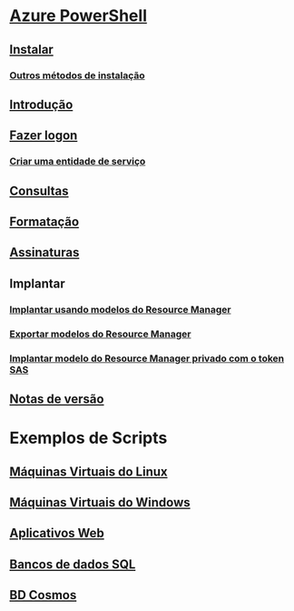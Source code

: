 # [Azure PowerShell](../overview.md)
## [Instalar](../install-azurerm-ps.md)
### [Outros métodos de instalação](../other-install.md)
## [Introdução](../get-started-azureps.md)
## [Fazer logon](../authenticate-azureps.md)
### [Criar uma entidade de serviço](../create-azure-service-principal-azureps.md)
## [Consultas](../queries-azureps.md)
## [Formatação](../formatting-output.md)
## [Assinaturas](../manage-subscriptions-azureps.md)

## Implantar
### [Implantar usando modelos do Resource Manager](https://docs.microsoft.com/en-us/azure/azure-resource-manager/resource-group-template-deploy)
### [Exportar modelos do Resource Manager](https://docs.microsoft.com/en-us/azure/azure-resource-manager/resource-manager-export-template-powershell)
### [Implantar modelo do Resource Manager privado com o token SAS](https://docs.microsoft.com/en-us/azure/azure-resource-manager/resource-manager-powershell-sas-token)

## [Notas de versão](release-notes-azureps.md)

# Exemplos de Scripts
## [Máquinas Virtuais do Linux](https://docs.microsoft.com/en-us/azure/virtual-machines/linux/powershell-samples?toc=%2fpowershell%2fmodule%2ftoc.json)
## [Máquinas Virtuais do Windows](https://docs.microsoft.com/en-us/azure/virtual-machines/windows/powershell-samples?toc=%2fpowershell%2fmodule%2ftoc.json)
## [Aplicativos Web](https://docs.microsoft.com/azure/app-service-web/app-service-powershell-samples?toc=%2fpowershell%2fmodule%2ftoc.json)
## [Bancos de dados SQL](https://docs.microsoft.com/azure/sql-database/sql-database-powershell-samples?toc=%2fpowershell%2fmodule%2ftoc.json)
## [BD Cosmos](https://docs.microsoft.com/azure/cosmos-db/powershell-samples?toc=%2fpowershell%2fmodules%2ftoc.json)
